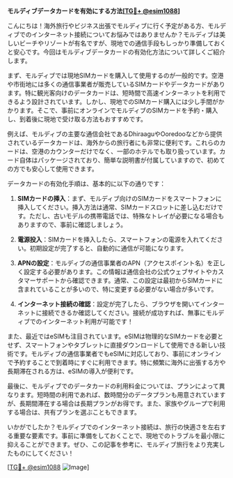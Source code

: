 **モルディブデータカードを有効にする方法[[TG💪+ @esim1088](https://t.me/s/esim1088)]**

こんにちは！海外旅行やビジネス出張でモルディブに行く予定がある方、モルディブでのインターネット接続についてお悩みではありませんか？モルディブは美しいビーチやリゾートが有名ですが、現地での通信手段もしっかり準備しておくと安心です。今回はモルディブデータカードの有効化方法について詳しくご紹介します。

まず、モルディブでは現地SIMカードを購入して使用するのが一般的です。空港や市街地には多くの通信事業者が販売しているSIMカードやデータカードがあります。特に観光客向けのデータカードは、短時間で高速インターネットを利用できるよう設計されています。しかし、現地でのSIMカード購入には少し手間がかかります。そこで、事前にオンラインでモルディブのSIMカードを予約・購入し、到着後に現地で受け取る方法もおすすめです。

例えば、モルディブの主要な通信会社であるDhiraaguやOoredooなどから提供されているデータカードは、海外からの旅行者にも非常に便利です。これらのカードは、空港のカウンターだけでなく、一部のホテルでも取り扱っています。カード自体はパッケージされており、簡単な説明書が付属していますので、初めての方でも安心して使用できます。

データカードの有効化手順は、基本的に以下の通りです：

1. **SIMカードの挿入**：まず、モルディブ向けのSIMカードをスマートフォンに挿入してください。挿入方法は通常、SIMカードスロットに差し込むだけです。ただし、古いモデルの携帯電話では、特殊なトレイが必要になる場合もありますので、事前に確認しましょう。

2. **電源投入**：SIMカードを挿入したら、スマートフォンの電源を入れてください。初期設定が完了すると、自動的に通信が可能になります。

3. **APNの設定**：モルディブの通信事業者のAPN（アクセスポイント名）を正しく設定する必要があります。この情報は通信会社の公式ウェブサイトやカスタマーサポートから確認できます。通常、この設定は最初からSIMカードに含まれていることが多いので、特に変更する必要がない場合が多いです。

4. **インターネット接続の確認**：設定が完了したら、ブラウザを開いてインターネットに接続できるか確認してください。接続が成功すれば、無事にモルディブでのインターネット利用が可能です！

また、最近ではeSIMも注目されています。eSIMは物理的なSIMカードを必要とせず、スマートフォンやタブレットに直接ダウンロードして使用できる新しい技術です。モルディブの通信事業者でもeSIMに対応しており、事前にオンラインで予約することで到着時にすぐに利用できます。特に頻繁に海外に出張する方や長期滞在される方は、eSIMの導入が便利です。

最後に、モルディブでのデータカードの利用料金については、プランによって異なります。短時間の利用であれば、数時間分のデータプランも用意されていますが、長期間滞在する場合は長期プランがお得です。また、家族やグループで利用する場合は、共有プランを選ぶこともできます。

いかがでしたか？モルディブでのインターネット接続は、旅行の快適さを左右する重要な要素です。事前に準備をしておくことで、現地でのトラブルを最小限に抑えることができます。ぜひ、この記事を参考に、モルディブ旅行をより充実したものにしてください！

[[TG💪+ @esim1088](https://t.me/s/esim1088) ![Image](https://i.postimg.cc/Y0z9fWf4/image.png)]